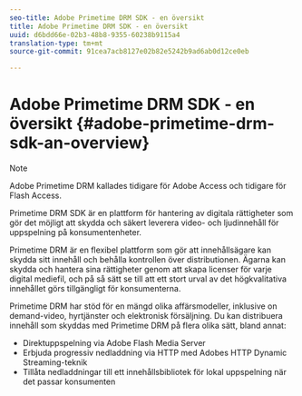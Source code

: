 ```yaml
---
seo-title: Adobe Primetime DRM SDK - en översikt
title: Adobe Primetime DRM SDK - en översikt
uuid: d6bdd66e-02b3-48b8-9355-60238b9115a4
translation-type: tm+mt
source-git-commit: 91cea7acb8127e02b82e5242b9ad6ab0d12ce0eb

---
```



# Adobe Primetime DRM SDK - en översikt {#adobe-primetime-drm-sdk-an-overview}

>[!NOTE]
>
>Adobe Primetime DRM kallades tidigare för Adobe Access och tidigare för Flash Access.

Primetime DRM SDK är en plattform för hantering av digitala rättigheter som gör det möjligt att skydda och säkert leverera video- och ljudinnehåll för uppspelning på konsumentenheter.

Primetime DRM är en flexibel plattform som gör att innehållsägare kan skydda sitt innehåll och behålla kontrollen över distributionen. Ägarna kan skydda och hantera sina rättigheter genom att skapa licenser för varje digital mediefil, och på så sätt se till att ett stort urval av det högkvalitativa innehållet görs tillgängligt för konsumenterna.

Primetime DRM har stöd för en mängd olika affärsmodeller, inklusive on demand-video, hyrtjänster och elektronisk försäljning. Du kan distribuera innehåll som skyddas med Primetime DRM på flera olika sätt, bland annat:

* Direktuppspelning via Adobe Flash Media Server
* Erbjuda progressiv nedladdning via HTTP med Adobes HTTP Dynamic Streaming-teknik
* Tillåta nedladdningar till ett innehållsbibliotek för lokal uppspelning när det passar konsumenten

